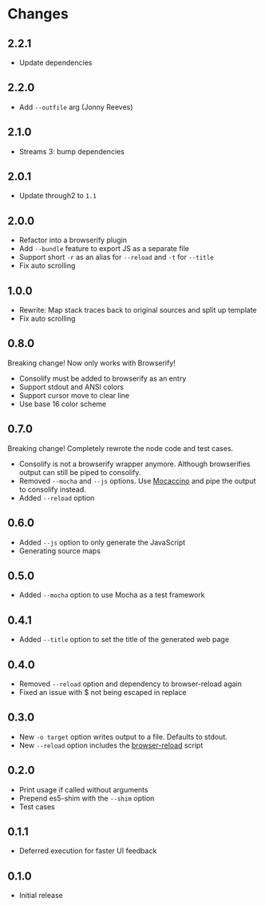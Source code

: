 # Changes

## 2.2.1

- Update dependencies

## 2.2.0

- Add `--outfile` arg (Jonny Reeves)

## 2.1.0

- Streams 3: bump dependencies

## 2.0.1

- Update through2 to `1.1`

## 2.0.0

- Refactor into a browserify plugin
- Add `--bundle` feature to export JS as a separate file
- Support short `-r` as an alias for `--reload` and `-t` for `--title`
- Fix auto scrolling

## 1.0.0

- Rewrite: Map stack traces back to original sources and split up template
- Fix auto scrolling

## 0.8.0

Breaking change! Now only works with Browserify!

- Consolify must be added to browserify as an entry
- Support stdout and ANSI colors
- Support cursor move to clear line
- Use base 16 color scheme

## 0.7.0

Breaking change! Completely rewrote the node code and test cases.

- Consolify is not a browserify wrapper anymore. Although browserifies output
  can still be piped to consolify.
- Removed `--mocha` and `--js` options. Use [Mocaccino][] and pipe the output
  to consolify instead.
- Added `--reload` option

[Mocaccino]: https://github.com/mantoni/mocaccino.js

## 0.6.0

- Added `--js` option to only generate the JavaScript
- Generating source maps

## 0.5.0

- Added `--mocha` option to use Mocha as a test framework

## 0.4.1

- Added `--title` option to set the title of the generated web page

## 0.4.0

- Removed `--reload` option and dependency to browser-reload again
- Fixed an issue with $ not being escaped in replace

## 0.3.0

- New `-o target` option writes output to a file. Defaults to stdout.
- New `--reload` option includes the [browser-reload][] script

[browser-reload]: https://github.com/mantoni/browser-reload

## 0.2.0

- Print usage if called without arguments
- Prepend es5-shim with the `--shim` option
- Test cases

## 0.1.1

- Deferred execution for faster UI feedback

## 0.1.0

- Initial release
